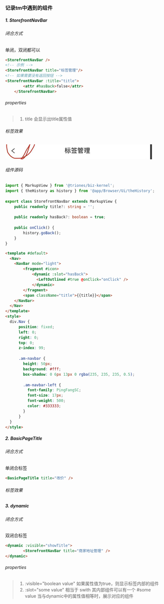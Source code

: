 ###  记录tm中遇到的组件

##### 1. StorefrontNavBar

 ######  闭合方式

单闭，双闭都可以  

```html
<StorefrontNavBar /> 
<!-- 示例 -->
<StorefrontNavBar title="标签管理"/>
<!-- 如果需要没有返回按钮 -->
<StorefrontNavBar :title="title">
        <attr #hasBack>false</attr>
    </StorefrontNavBar>
```

######  properties

> 1. title  会显示出title属性值



######  标签效果

<img src="./images/StorefrontNavBar.png" />

 ######  组件源码

```typescript
import { MarkupView } from '@triones/biz-kernel';
import { theHistory as history } from '@app/Browser/Ui/theHistory';

export class StorefrontNavBar extends MarkupView {
    public readonly title?: string = '';

    public readonly hasBack?: boolean = true;

    public onClick() {
        history.goBack();
    }
}

```

```html
<template #default>
  <Nav>
    <NavBar mode="light">
        <fragment #icon>
            <dynamic :slot="hasBack">
              <LeftOutlined #true @onClick="onClick" />
            </dynamic>
        </fragment>
        <span className="title">{{title}}</span>
    </NavBar>
  </Nav>
</template>
<style>
  div.Nav {
      position: fixed;
      left: 0;
      right: 0;
      top: 0;
      z-index: 99;

      .am-navbar {
        height: 50px;
        background: #fff;
        box-shadow: 0 6px 13px 0 rgba(235, 235, 235, 0.5);

        .am-navbar-left {
          font-family: PingFangSC;
          font-size: 17px;
          font-weight: 500;
          color: #333333;
        }
      }
  }
</style>
```



#####  2. BasicPageTitle

######  闭合方式

单闭合标签

```html
<BasicPageTitle title="改价" />
```

######  标签效果

#####  3. dynamic

######  闭合方式

双闭合标签

```html
<dynamic :visible="showTitle">
        <StorefrontNavBar title="商家地址管理" />
</dynamic>
```

######  properties

> 1. :visible="boolean value"     如果属性值为true，则显示标签内部的组件
> 2. :slot="some value"    相当于 swith   其内部组件可以有一个 #some value  当与dynamic中的属性值相等时，展示对应的组件



